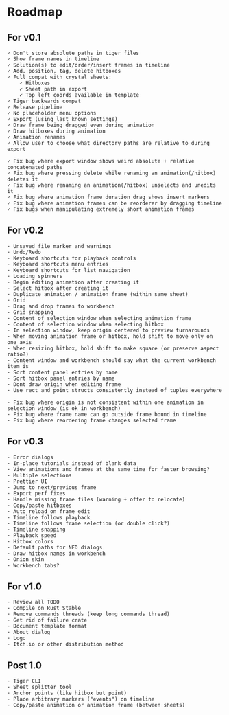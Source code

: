 # Roadmap

## For v0.1
	✓ Don't store absolute paths in tiger files
	✓ Show frame names in timeline
	✓ Solution(s) to edit/order/insert frames in timeline
	✓ Add, position, tag, delete hitboxes
	✓ Full compat with crystal sheets:
		✓ Hitboxes
		✓ Sheet path in export
		✓ Top left coords available in template
	✓ Tiger backwards compat
	✓ Release pipeline
	✓ No placeholder menu options
	✓ Export (using last known settings)
	✓ Draw frame being dragged even during animation
	✓ Draw hitboxes during animation
	✓ Animation renames
	✓ Allow user to choose what directory paths are relative to during export

	✓ Fix bug where export window shows weird absolute + relative concatenated paths
	✓ Fix bug where pressing delete while renaming an animation(/hitbox) deletes it
	✓ Fix bug where renaming an animation(/hitbox) unselects and unedits it
	✓ Fix bug where animation frame duration drag shows insert markers
	✓ Fix bug where animation frames can be reorderer by dragging timeline
	✓ Fix bugs when manipulating extremely short animation frames

## For v0.2
	· Unsaved file marker and warnings
	· Undo/Redo
	· Keyboard shortcuts for playback controls
	· Keyboard shortcuts menu entries
	· Keyboard shortcuts for list navigation
	· Loading spinners
	· Begin editing animation after creating it
	· Select hitbox after creating it
	· Duplicate animation / animation frame (within same sheet)
	· Grid
	· Drag and drop frames to workbench
	· Grid snapping
	· Content of selection window when selecting animation frame
	· Content of selection window when selecting hitbox
	· In selection window, keep origin centered to preview turnarounds
	· When moving animation frame or hitbox, hold shift to move only on one axis
	· When resizing hitbox, hold shift to make square (or preserve aspect ratio?)
	· Content window and workbench should say what the current workbench item is
	· Sort content panel entries by name
	· Sort hitbox panel entries by name
	· Dont draw origin when editing frame
	· Use rect and point structs consistently instead of tuples everywhere

	· Fix bug where origin is not consistent within one animation in selection window (is ok in workbench)
	· Fix bug where frame name can go outside frame bound in timeline
	· Fix bug where reordering frame changes selected frame

## For v0.3
	· Error dialogs
	· In-place tutorials instead of blank data
	· View animations and frames at the same time for faster browsing?
	· Multiple selections
	· Prettier UI
	· Jump to next/previous frame
	· Export perf fixes
	· Handle missing frame files (warning + offer to relocate)
	· Copy/paste hitboxes
	· Auto reload on frame edit
	· Timeline follows playback
	· Timeline follows frame selection (or double click?)
	· Timeline snapping
	· Playback speed
	· Hitbox colors
	· Default paths for NFD dialogs
	· Draw hitbox names in workbench
	· Onion skin
	· Workbench tabs?

## For v1.0
	· Review all TODO
	· Compile on Rust Stable
	· Remove commands threads (keep long commands thread)
	· Get rid of failure crate
	· Document template format
	· About dialog
	· Logo
	· Itch.io or other distribution method

## Post 1.0
	· Tiger CLI
	· Sheet splitter tool
	· Anchor points (like hitbox but point)
	· Place arbitrary markers ("events") on timeline
	· Copy/paste animation or animation frame (between sheets)
